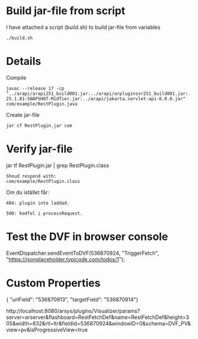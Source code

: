 # Build jar-file from script
I have attached a script (build.sh) to build jar-file from variables
    
    ./build.sh

# Details

Compile

    javac --release 17 -cp "../arapi/arapi251_build001.jar:../arapi/arpluginsvr251_build001.jar:../arapi/MidTier-25.1.01-SNAPSHOT-MidTier.jar:../arapi/jakarta.servlet-api-6.0.0.jar" com/example/RestPlugin.java

Create jar-file

    jar cf RestPlugin.jar com


# Verify jar-file
jar tf RestPlugin.jar | grep RestPlugin.class

    Shoud respond with:
    com/example/RestPlugin.class


Om du istället får:

    404: plugin inte laddad.

    500: kodfel i processRequest.

# Test the DVF in browser console
EventDispatcher.sendEventToDVF(536870924, "TriggerFetch", "https://jsonplaceholder.typicode.com/todos/1");

# Custom Properties
{ "urlField": "536870913", "targetField": "536870914"}



http://localhost:8080/arsys/plugins/Visualizer/params?server=arserver&flashboard=RestFetchDef&name=RestFetchDef&height=305&width=832&rtl=ltr&fieldid=536870924&windowID=0&schema=DVF_PV&view=pv&isProgressiveView=true